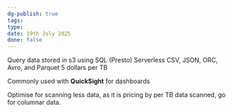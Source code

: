 ```yaml
---
dg-publish: true
tags: 
type: 
date: 19th July 2025
done: false
---
```


Query data stored in s3 using SQL (Presto)
Serverless
CSV, JSON, ORC, Avro, and Parquet
5 dollars per TB

Commonly used with **QuickSight** for dashboards

Optimise for scanning less data, as it is pricing by per TB data scanned, go for columnar data. 
